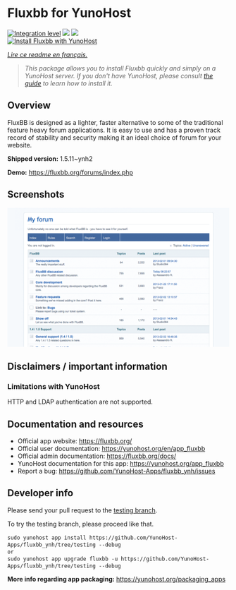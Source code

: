 <!--
N.B.: This README was automatically generated by https://github.com/YunoHost/apps/tree/master/tools/README-generator
It shall NOT be edited by hand.
-->

# Fluxbb for YunoHost

[![Integration level](https://dash.yunohost.org/integration/fluxbb.svg)](https://dash.yunohost.org/appci/app/fluxbb) ![](https://ci-apps.yunohost.org/ci/badges/fluxbb.status.svg) ![](https://ci-apps.yunohost.org/ci/badges/fluxbb.maintain.svg)  
[![Install Fluxbb with YunoHost](https://install-app.yunohost.org/install-with-yunohost.svg)](https://install-app.yunohost.org/?app=fluxbb)

*[Lire ce readme en français.](./README_fr.md)*

> *This package allows you to install Fluxbb quickly and simply on a YunoHost server.
If you don't have YunoHost, please consult [the guide](https://yunohost.org/#/install) to learn how to install it.*

## Overview

FluxBB is designed as a lighter, faster alternative to some of the traditional feature heavy forum applications. It is easy to use and has a proven track record of stability and security making it an ideal choice of forum for your website.


**Shipped version:** 1.5.11~ynh2

**Demo:** https://fluxbb.org/forums/index.php

## Screenshots

![](./doc/screenshots/fluxbb_screenshot.png)

## Disclaimers / important information

### Limitations with YunoHost

HTTP and LDAP authentication are not supported.
## Documentation and resources

* Official app website: https://fluxbb.org/
* Official user documentation: https://yunohost.org/en/app_fluxbb
* Official admin documentation: https://fluxbb.org/docs/
* YunoHost documentation for this app: https://yunohost.org/app_fluxbb
* Report a bug: https://github.com/YunoHost-Apps/fluxbb_ynh/issues

## Developer info

Please send your pull request to the [testing branch](https://github.com/YunoHost-Apps/fluxbb_ynh/tree/testing).

To try the testing branch, please proceed like that.
```
sudo yunohost app install https://github.com/YunoHost-Apps/fluxbb_ynh/tree/testing --debug
or
sudo yunohost app upgrade fluxbb -u https://github.com/YunoHost-Apps/fluxbb_ynh/tree/testing --debug
```

**More info regarding app packaging:** https://yunohost.org/packaging_apps